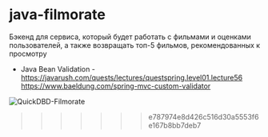 # java-filmorate
Бэкенд для сервиса, который будет работать с фильмами и оценками пользователей,
а также возвращать топ-5 фильмов, рекомендованных к просмотру

 - Java Bean Validation -
https://javarush.com/quests/lectures/questspring.level01.lecture56
https://www.baeldung.com/spring-mvc-custom-validator


![QuickDBD-Filmorate](https://user-images.githubusercontent.com/49209809/231424451-05518308-dd79-42f2-b4ff-a02bf0485ac3.png)
>>>>>>> e787974e8d426c516d30a5553f6e167b8bb7deb7
